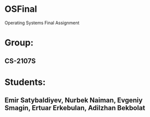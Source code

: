 # OSFinal
Operating Systems Final Assignment
# Group: 
## CS-2107S
# Students: 
## Emir Satybaldiyev, Nurbek Naiman, Evgeniy Smagin, Ertuar Erkebulan, Adilzhan Bekbolat
